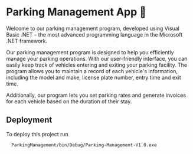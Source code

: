 # Parking Management App 📃

Welcome to our parking management program, developed using Visual Basic .NET – the most advanced programming language in the Microsoft .NET framework.

Our parking management program is designed to help you efficiently manage your parking operations. With our user-friendly interface, you can easily keep track of vehicles entering and exiting your parking facility. 
The program allows you to maintain a record of each vehicle's information, including the model and make, license plate number, entry time and exit time.

Additionally, our program lets you set parking rates and generate invoices for each vehicle based on the duration of their stay.


## Deployment

To deploy this project run

```bash
  ParkingManagement/bin/Debug/Parking-Management-V1.0.exe
```

